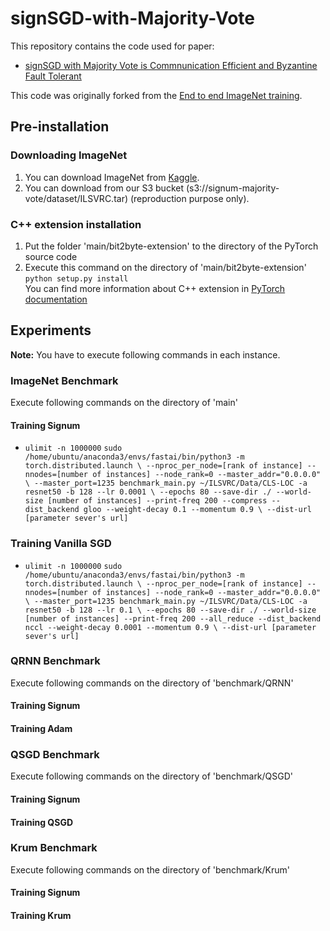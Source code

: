 # signSGD-with-Majority-Vote

This repository contains the code used for paper:
+ [signSGD with Majority Vote is Commnunication Efficient and Byzantine Fault Tolerant](https://openreview.net/forum?id=BJxhijAcY7)

This code was originally forked from the [End to end ImageNet training](https://github.com/fastai/imagenet-fast).


## Pre-installation

### Downloading ImageNet
1. You can download ImageNet from [Kaggle](https://www.kaggle.com/c/imagenet-object-localization-challenge/data).
2. You can download from our S3 bucket (s3://signum-majority-vote/dataset/ILSVRC.tar) (reproduction purpose only).

### C++ extension installation 
1. Put the folder 'main/bit2byte-extension' to the directory of the PyTorch source code
2. Execute this command on the directory of 'main/bit2byte-extension'  
`python setup.py install`  
You can find more information about C++ extension in [PyTorch documentation](https://pytorch.org/tutorials/advanced/cpp_extension.html#using-your-extension)

## Experiments

**Note:** You have to execute following commands in each instance.

### ImageNet Benchmark

Execute following commands on the directory of 'main'

#### Training Signum

+ `ulimit -n 1000000`
`sudo /home/ubuntu/anaconda3/envs/fastai/bin/python3 -m torch.distributed.launch \
--nproc_per_node=[rank of instance] --nnodes=[number of instances] --node_rank=0 --master_addr="0.0.0.0" \
--master_port=1235 benchmark_main.py ~/ILSVRC/Data/CLS-LOC -a resnet50 -b 128 --lr 0.0001 \
--epochs 80 --save-dir ./ --world-size [number of instances] --print-freq 200 --compress --dist_backend gloo --weight-decay 0.1 --momentum 0.9 \
--dist-url [parameter sever's url]`

### Training Vanilla SGD


+ `ulimit -n 1000000`
`sudo /home/ubuntu/anaconda3/envs/fastai/bin/python3 -m torch.distributed.launch \
--nproc_per_node=[rank of instance] --nnodes=[number of instances] --node_rank=0 --master_addr="0.0.0.0" \
--master_port=1235 benchmark_main.py ~/ILSVRC/Data/CLS-LOC -a resnet50 -b 128 --lr 0.1 \
--epochs 80 --save-dir ./ --world-size [number of instances] --print-freq 200 --all_reduce --dist_backend nccl --weight-decay 0.0001 --momentum 0.9 \
--dist-url [parameter sever's url]`

### QRNN Benchmark

Execute following commands on the directory of 'benchmark/QRNN'

#### Training Signum

#### Training Adam

### QSGD Benchmark

Execute following commands on the directory of 'benchmark/QSGD'

#### Training Signum

#### Training QSGD

### Krum Benchmark

Execute following commands on the directory of 'benchmark/Krum'

#### Training Signum

#### Training Krum


